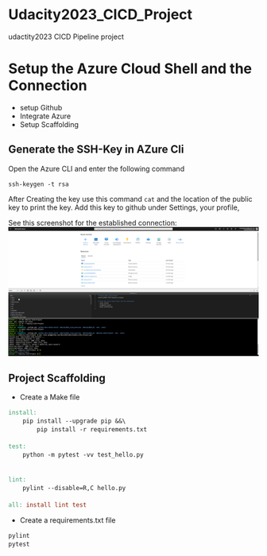 # Udacity2023_CICD_Project
udactity2023 CICD Pipeline project

# Setup the Azure Cloud Shell and the Connection
- setup Github
- Integrate Azure 
- Setup Scaffolding

## Generate the SSH-Key in AZure Cli
Open the Azure CLI and enter the following command
``` az
ssh-keygen -t rsa
```

After Creating the key use this command
`cat` and the location of the public key to print the key. 
Add this key to github under Settings, your profile, 

See this screenshot for the established connection: 
![alt text](https://github.com/MSuren81/Udacity2023_CICD_Project/blob/9168a32bf7ecc49d5baaf4cd1d08126b8ae43bd4/images/2023-04-04%2020_26_54-Azure-Github-Connection.png "Connecting Azure and GitHub")

## Project Scaffolding
* Create a Make file
``` makefile
install:
	pip install --upgrade pip &&\
		pip install -r requirements.txt

test:
	python -m pytest -vv test_hello.py


lint:
	pylint --disable=R,C hello.py

all: install lint test
```
* Create a requirements.txt file
``` txt
pylint
pytest
```
